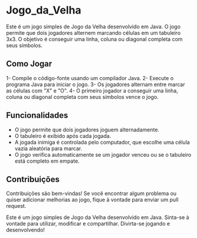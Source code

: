 # Jogo_da_Velha

Este é um jogo simples de Jogo da Velha desenvolvido em Java. 
O jogo permite que dois jogadores alternem marcando células em um tabuleiro 3x3. O objetivo é conseguir uma linha, coluna ou diagonal completa com seus símbolos.

## Como Jogar
1- Compile o código-fonte usando um compilador Java.
2- Execute o programa Java para iniciar o jogo.
3- Os jogadores alternam entre marcar as células com "X" e "O".
4- O primeiro jogador a conseguir uma linha, coluna ou diagonal completa com seus símbolos vence o jogo.

## Funcionalidades
* O jogo permite que dois jogadores joguem alternadamente.
* O tabuleiro é exibido após cada jogada.
* A jogada inimiga é controlada pelo computador, que escolhe uma célula vazia aleatória para marcar.
* O jogo verifica automaticamente se um jogador venceu ou se o tabuleiro está completo em empate.


## Contribuições
Contribuições são bem-vindas! Se você encontrar algum problema ou quiser adicionar melhorias ao jogo, fique à vontade para enviar um pull request.


Este é um jogo simples de Jogo da Velha desenvolvido em Java. Sinta-se à vontade para utilizar, modificar e compartilhar. Divirta-se jogando e desenvolvendo!
